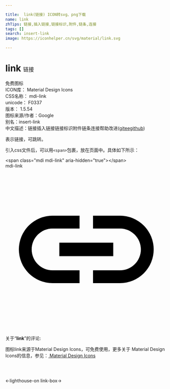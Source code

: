 ```yaml
---

title:  link(链接) ICON转svg、png下载
name: link
zhTips: 链接,插入链接,链接标识,附件,链条,连接
tags: []
search: insert-link
image: https://iconhelper.cn/svg/material/link.svg

---
```


# link  <small style="font-size: 60%;font-weight: 100">链接</small>


<div class="detail-page">
<p>
<span><span class="badge-success badge">免费图标</span> </span>
<br/>
<span>
ICON库：
<span class="badge-secondary badge">Material Design Icons</span> 
</span>
<br/>
<span>
CSS名称：
<span class="badge-secondary badge">mdi-link</span> 
</span>
<br/>
<span>
unicode：
<span class="badge-secondary badge">F0337</span> 
<copy-btn content='F0337' btn-title=""></copy-btn>
<copy-btn :content='String.fromCodePoint(parseInt("F0337", 16))' btn-title="复制U"></copy-btn>
</span>
<br/>
<span>
版本：
<span class="badge-secondary badge">1.5.54</span> 
</span>
<br/>
<span>图标来源/作者：<span class="badge-light badge">Google</span></span> 
<br/>
<span>别名：<span class="badge-light badge">insert-link</span></span><br/><span class="zh-detail">中文描述：<span class="badge-primary badge">链接</span><span class="badge-primary badge">插入链接</span><span class="badge-primary badge">链接标识</span><span class="badge-primary badge">附件</span><span class="badge-primary badge">链条</span><span class="badge-primary badge">连接</span><span class="help-link"><span>帮助改进</span>(<a href="https://gitee.com/liuwave/icon-helper/edit/master/json/material/link.json" target="_blank" rel="noopener noreferrer">gitee</a><a href="https://github.com/liuwave/icon-helper/edit/master/json/material/link.json" target="_blank" rel="noopener noreferrer">github</a></span>)</span><br/>
</p>
</div><div class="description description alert alert-light">表示链接，可跳转。</div>
<div class="alert alert-dark">
  <i class="mdi mdi-link mdi-48px"></i>
  <i class="mdi mdi-link mdi-36px"></i>
  <i class="mdi mdi-link mdi-24px"></i>
  <i class="mdi mdi-link mdi-18px"></i>
</div>
<div>
  <p>引入css文件后，可以用<code>&lt;span&gt;</code>包裹，放在页面中。具体如下所示：    
  </p>
  <div class="alert alert-primary" style="font-size: 14px">
    &lt;span class="mdi mdi-link" aria-hidden="true"&gt;&lt;/span&gt;
    <copy-btn content='<span class="mdi mdi-link" aria-hidden="true"></span>'></copy-btn>
  </div>
  <div class="alert alert-secondary">
    <i class="mdi mdi-link"
    style="font-size: 24px"
    aria-hidden="true"></i> mdi-link
    <copy-btn content="mdi-link" btn-title="复制图标名称"></copy-btn>
  </div>
</div>
<div id="svg" class="svg-wrap">
<svg xmlns="http://www.w3.org/2000/svg" viewBox="0 0 24 24"><path d="M3.9,12C3.9,10.29 5.29,8.9 7,8.9H11V7H7A5,5 0 0,0 2,12A5,5 0 0,0 7,17H11V15.1H7C5.29,15.1 3.9,13.71 3.9,12M8,13H16V11H8V13M17,7H13V8.9H17C18.71,8.9 20.1,10.29 20.1,12C20.1,13.71 18.71,15.1 17,15.1H13V17H17A5,5 0 0,0 22,12A5,5 0 0,0 17,7Z" /></svg>
</div>
<detail full-name='mdi-link'></detail>
<div class="icon-detail__container">
<p>关于“<b>link</b>”的评论:</p>
</div>
<Vssue title="关于“link”的评论" />    
<div><p>图标link来源于Material Design Icons，可免费使用，更多关于 Material Design Icons的信息，参见：<a target="_blank" href="https://iconhelper.cn/material.html"> Material Design Icons</a>
</p></div>

<div style="padding:2rem 0 " class="page-nav"><p class="inner"><span class="prev">←<router-link to="/icon/lighthouse-on.html">lighthouse-on</router-link></span> <span class="next"><router-link to="/icon/link-box.html">link-box</router-link>→</span></p></div>

